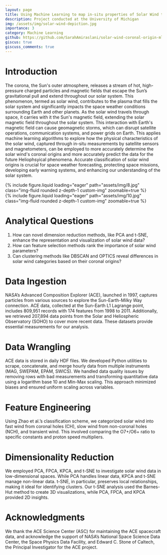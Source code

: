 ```yaml
---
layout: page
title: Using Machine Learning to map in-situ properties of Solar Wind to Coronal Origins
description: Project conducted at the University of Michigan
img: /assets/img/solar-wind-depiction.jpg
importance: 3
category: Machine Learning
github: https://github.com/SarahAmiraslani/solar-wind-coronal-origin-ml
giscus: true
giscuss_comments: true
---
```


# Introduction

The corona, the Sun's outer atmosphere, releases a stream of hot, high-pressure charged particles and magnetic fields that escape the Sun’s gravitational pull and extend throughout our solar system. This phenomenon, termed as solar wind, contributes to the plasma that fills the solar system and significantly impacts the space weather conditions surrounding Earth and other planets. As the solar wind travels through space, it carries with it the Sun's magnetic field, extending the solar magnetic field throughout the solar system. This interaction with Earth's magnetic field can cause geomagnetic storms, which can disrupt satellite operations, communication systems, and power grids on Earth. This applies machine learning algorithms to explore how the physical characteristics of the solar wind, captured through in-situ measurements by satellite sensors and magnetometers, can be employed to more accurately determine the solar wind's coronal origins and more accurately predict the data for the future Heliophsyical phenomena. Accurate classification of solar wind origins is crucial for space weather forecasting, protecting space missions, developing early warning systems, and enhancing our understanding of the solar system.

<div class="row mt-3">
    <div class="col-sm mt-3 mt-md-0 custom-img-container">
        {% include figure.liquid loading="eager" path="assets/img/8.jpg" class="img-fluid rounded z-depth-1 custom-img" zoomable=true %}
    </div>
    <div class="col-sm mt-3 mt-md-0 custom-img-container">
        {% include figure.liquid loading="eager" path="assets/img/10.jpg" class="img-fluid rounded z-depth-1 custom-img" zoomable=true %}
    </div>
</div>

# Analytical Questions

1. How can novel dimension reduction methods, like PCA and t-SNE, enhance the representation and visualization of solar wind data?
2. How can feature selection methods rank the importance of solar wind parameters?
3. Can clustering methods like DBSCAN and OPTICS reveal differences in solar wind categories based on their coronal origins?

# Data Ingestion

NASA’s Advanced Composition Explorer (ACE), launched in 1997, captures particles from various sources to explore the Sun-Earth-Milky Way connection. ACE data, collected at the Sun-Earth L1 Lagrange point, includes 809,951 records with 174 features from 1998 to 2011. Additionally, we retrieved 207,894 data points from the Solar and Heliospheric Observatory (SOHO) to cover more recent data. These datasets provide essential measurements for our analysis.

# Data Wrangling

ACE data is stored in daily HDF files. We developed Python utilities to scrape, concatenate, and merge hourly data from multiple instruments (MAG, SWEPAM, EPAM, SWICS). We handled data quality issues by removing rows with bad measurements and transforming quantitative data using a logarithm base 10 and Min-Max scaling. This approach minimized biases and ensured uniform scaling across variables.

# Feature Engineering

Using Zhao et al.’s classification scheme, we categorized solar wind into fast wind from coronal holes (CH), slow wind from non-coronal holes (NCH), and transient wind. This involved comparing the O7+/O6+ ratio to specific constants and proton speed multipliers.

# Dimensionality Reduction

We employed PCA, FPCA, KPCA, and t-SNE to investigate solar wind data in low-dimensional spaces. While PCA handles linear data, KPCA and t-SNE manage non-linear data. t-SNE, in particular, preserves local relationships, making it ideal for identifying clusters. Our t-SNE analysis used the Barnes-Hut method to create 3D visualizations, while PCA, FPCA, and KPCA provided 2D insights.

# Acknowledgments

We thank the ACE Science Center (ASC) for maintaining the ACE spacecraft data, and acknowledge the support of NASA’s National Space Science Data Center, the Space Physics Data Facility, and Edward C. Stone of Caltech, the Principal Investigator for the ACE project.

<style>
.custom-img-container {
    width: 100%; /* Ensure the container takes the full width of its parent */
    display: flex;
    justify-content: center;
    align-items: center;
    overflow: hidden;
}

.custom-img {
    width: 50%; /* Make the image take up 50% of the screen width */
    height: auto; /* Adjust height automatically to maintain aspect ratio */
    object-fit: contain; /* Ensure the image fits within its bounding box without cropping */
}
</style>
